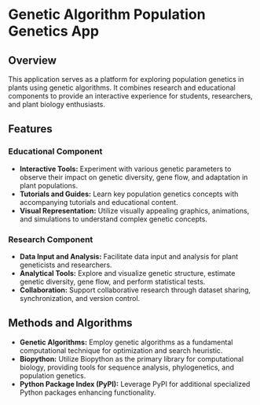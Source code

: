 # Genetic Algorithm Population Genetics App

## Overview
This application serves as a platform for exploring population genetics in plants using genetic algorithms. It combines research and educational components to provide an interactive experience for students, researchers, and plant biology enthusiasts.

## Features

### Educational Component
- **Interactive Tools:** Experiment with various genetic parameters to observe their impact on genetic diversity, gene flow, and adaptation in plant populations.
- **Tutorials and Guides:** Learn key population genetics concepts with accompanying tutorials and educational content.
- **Visual Representation:** Utilize visually appealing graphics, animations, and simulations to understand complex genetic concepts.

### Research Component
- **Data Input and Analysis:** Facilitate data input and analysis for plant geneticists and researchers.
- **Analytical Tools:** Explore and visualize genetic structure, estimate genetic diversity, gene flow, and perform statistical tests.
- **Collaboration:** Support collaborative research through dataset sharing, synchronization, and version control.

## Methods and Algorithms
- **Genetic Algorithms:** Employ genetic algorithms as a fundamental computational technique for optimization and search heuristic.
- **Biopython:** Utilize Biopython as the primary library for computational biology, providing tools for sequence analysis, phylogenetics, and population genetics.
- **Python Package Index (PyPI):** Leverage PyPI for additional specialized Python packages enhancing functionality.


